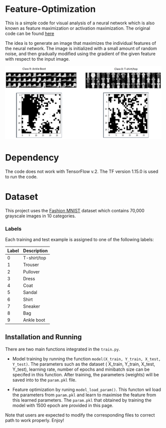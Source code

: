 # Feature-Optimization
This is a simple code for visual analysis of a neural network which is also known as feature maximization or activation maximization. The original code can be found [here](https://github.com/Hvass-Labs/TensorFlow-Tutorials)

The idea is to generate an image that maximizes the individual features of the neural network. The image is initialized with a small amount of random noise, and then gradually modified using the gradient of the given feature with respect to the input image.

![demo1](githubimg.png)

# Dependency
The code does not work with TensorFlow v.2. The TF version 1.15.0 is used to run the code.

# Dataset
This project uses the [Fashion MNIST](https://github.com/zalandoresearch/fashion-mnist) dataset which contains 70,000 grayscale images in 10 categories. 


### Labels
Each training and test example is assigned to one of the following labels:

| Label | Description |
| --- | --- |
| 0 | T-shirt/top |
| 1 | Trouser |
| 2 | Pullover |
| 3 | Dress |
| 4 | Coat |
| 5 | Sandal |
| 6 | Shirt |
| 7 | Sneaker |
| 8 | Bag |
| 9 | Ankle boot |


## Installation and Running

There are two main functions integrated in the ```train.py```.
*  Model training by running the function ```model(X_train, Y_train, X_test, Y_test)```. The parameters such as the dataset ( X_train, Y_train, X_test, Y_test), learning rate, number of epochs and minibatch size can be specifed in this function. After training, the parameters (weights) will be saved into to the ```param.pkl``` file.

*  Feature optimization by runing ```model_load_param()```. This functon wil load the parameters from ```param.pkl``` and learn to maximise the feature from this learned parameters. The ```param.pkl``` that obtained by training the model with 1500 epoch are provided in this page.


Note that users are expected to modify the corresponding files to correct path to work properly. Enjoy!

